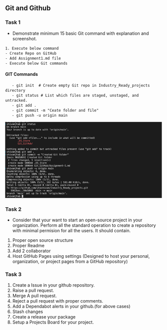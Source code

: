 ## Git and Github

### Task 1
- Demonstrate minimum 15 basic Git command with explanation and screenshot.
```git
1. Execute below command 
- Create Repo on GitHub
- Add Assignment1.md file
- Execute below Git commands 

```
#### GIT Commands
```
   - git init  # Create empty Git repo in Industry_Ready_projects directory
   - git status # List which files are staged, unstaged, and untracked.
   - git add .
   - git commit -m "Ceate folder and file"
   - git push -u origin main  
```

![image](https://github.com/jhashivam/Industry_Ready_projects/blob/bb0536ff79a01c0e4d585fe8b9a1d8de434ccc21/Git_GitHub/git_01.png)

### Task 2 
- Consider that your want to start an open-source project in your organization. Perform all the standard operation to create a repository with minimal permision for all the users. It should contain.
1. Proper open source structure 
2. Proper Readme
3. Add 2 collaborator 
4. Host GitHub Pages using settings (Designed to host your personal, organization, or project pages from a GitHub repository)

### Task 3 
1. Create a Issue in your github repository.
2. Raise a pull request.
3. Merge A pull request.
4. Reject a pull request with proper comments.
5. Add a Dependabot alerts in your github.(for above cases)
6. Stash changes
7. Create a release your package
8. Setup a Projects Board for your project.